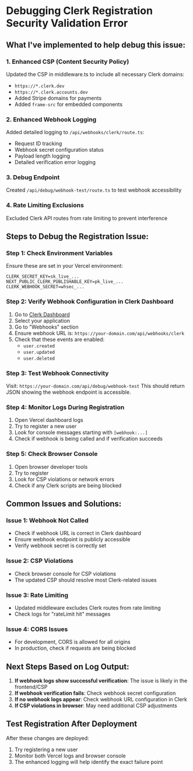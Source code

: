 # Debugging Clerk Registration Security Validation Error

## What I've implemented to help debug this issue:

### 1. Enhanced CSP (Content Security Policy)
Updated the CSP in middleware.ts to include all necessary Clerk domains:
- `https://*.clerk.dev` 
- `https://*.clerk.accounts.dev`
- Added Stripe domains for payments
- Added `frame-src` for embedded components

### 2. Enhanced Webhook Logging
Added detailed logging to `/api/webhooks/clerk/route.ts`:
- Request ID tracking
- Webhook secret configuration status
- Payload length logging
- Detailed verification error logging

### 3. Debug Endpoint
Created `/api/debug/webhook-test/route.ts` to test webhook accessibility

### 4. Rate Limiting Exclusions
Excluded Clerk API routes from rate limiting to prevent interference

## Steps to Debug the Registration Issue:

### Step 1: Check Environment Variables
Ensure these are set in your Vercel environment:
```env
CLERK_SECRET_KEY=sk_live_...
NEXT_PUBLIC_CLERK_PUBLISHABLE_KEY=pk_live_...
CLERK_WEBHOOK_SECRET=whsec_...
```

### Step 2: Verify Webhook Configuration in Clerk Dashboard
1. Go to [Clerk Dashboard](https://dashboard.clerk.com)
2. Select your application
3. Go to "Webhooks" section
4. Ensure webhook URL is: `https://your-domain.com/api/webhooks/clerk`
5. Check that these events are enabled:
   - `user.created`
   - `user.updated` 
   - `user.deleted`

### Step 3: Test Webhook Connectivity
Visit: `https://your-domain.com/api/debug/webhook-test`
This should return JSON showing the webhook endpoint is accessible.

### Step 4: Monitor Logs During Registration
1. Open Vercel dashboard logs
2. Try to register a new user
3. Look for console messages starting with `[webhook:...]`
4. Check if webhook is being called and if verification succeeds

### Step 5: Check Browser Console
1. Open browser developer tools
2. Try to register
3. Look for CSP violations or network errors
4. Check if any Clerk scripts are being blocked

## Common Issues and Solutions:

### Issue 1: Webhook Not Called
- Check if webhook URL is correct in Clerk dashboard
- Ensure webhook endpoint is publicly accessible
- Verify webhook secret is correctly set

### Issue 2: CSP Violations
- Check browser console for CSP violations
- The updated CSP should resolve most Clerk-related issues

### Issue 3: Rate Limiting
- Updated middleware excludes Clerk routes from rate limiting
- Check logs for "rateLimit hit" messages

### Issue 4: CORS Issues
- For development, CORS is allowed for all origins
- In production, check if requests are being blocked

## Next Steps Based on Log Output:

1. **If webhook logs show successful verification**: The issue is likely in the frontend/CSP
2. **If webhook verification fails**: Check webhook secret configuration
3. **If no webhook logs appear**: Check webhook URL configuration in Clerk
4. **If CSP violations in browser**: May need additional CSP adjustments

## Test Registration After Deployment
After these changes are deployed:
1. Try registering a new user
2. Monitor both Vercel logs and browser console
3. The enhanced logging will help identify the exact failure point